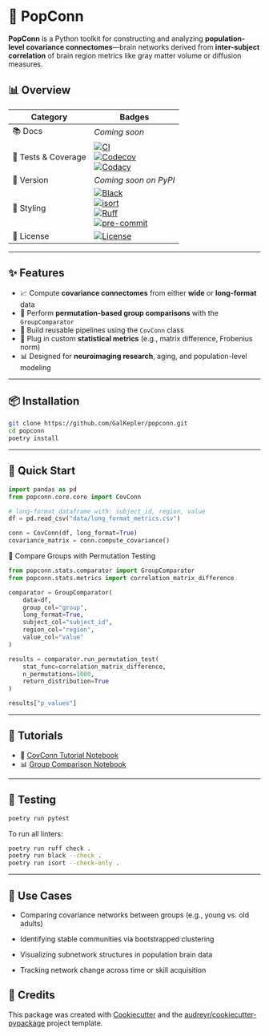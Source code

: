 # 🧠 PopConn

**PopConn** is a Python toolkit for constructing and analyzing **population-level covariance connectomes**—brain networks derived from **inter-subject correlation** of brain region metrics like gray matter volume or diffusion measures.

## 📊 Overview

| Category | Badges |
|----------| -------|
| 📚 Docs  | _Coming soon_
| 🧪 Tests & Coverage  | [![CI](https://github.com/GalKepler/popconn/actions/workflows/ci.yml/badge.svg)](https://github.com/GalKepler/popconn/actions)<br> [![Codecov](https://codecov.io/gh/GalKepler/popconn/branch/main/graph/badge.svg)](https://codecov.io/gh/GalKepler/popconn) <br> [![Codacy](https://app.codacy.com/project/badge/Grade/362bbdaea27548bb9f347eabae612ddb)](https://app.codacy.com/gh/GalKepler/popconn/dashboard) |
| 🐍 Version           | _Coming soon on PyPI_                                                                                                                                       |
| 🎨 Styling           | [![Black](https://img.shields.io/badge/formatter-black-000000.svg)](https://github.com/psf/black) <br> [![isort](https://img.shields.io/badge/imports-isort-%231674b1.svg)](https://pycqa.github.io/isort/) <br> [![Ruff](https://img.shields.io/badge/linter-ruff-blue)](https://github.com/astral-sh/ruff) <br> [![pre-commit](https://img.shields.io/badge/pre--commit-enabled-brightgreen?logo=pre-commit&logoColor=white)](https://github.com/pre-commit/pre-commit) |
| 📄 License           | [![License](https://img.shields.io/github/license/GalKepler/popconn.svg)](https://opensource.org/license/mit)                                              |

---

## ✨ Features

- 📈 Compute **covariance connectomes** from either **wide** or **long-format** data
- 🔁 Perform **permutation-based group comparisons** with the `GroupComparator`
- 🧱 Build reusable pipelines using the `CovConn` class
- 🔬 Plug in custom **statistical metrics** (e.g., matrix difference, Frobenius norm)
- 📊 Designed for **neuroimaging research**, aging, and population-level modeling

---

## 📦 Installation

```bash
git clone https://github.com/GalKepler/popconn.git
cd popconn
poetry install
```

---

## 🚀 Quick Start

```python
import pandas as pd
from popconn.core.core import CovConn

# long-format dataframe with: subject_id, region, value
df = pd.read_csv("data/long_format_metrics.csv")

conn = CovConn(df, long_format=True)
covariance_matrix = conn.compute_covariance()

```

🎯 Compare Groups with Permutation Testing
```python
from popconn.stats.comparator import GroupComparator
from popconn.stats.metrics import correlation_matrix_difference

comparator = GroupComparator(
    data=df,
    group_col="group",
    long_format=True,
    subject_col="subject_id",
    region_col="region",
    value_col="value"
)

results = comparator.run_permutation_test(
    stat_func=correlation_matrix_difference,
    n_permutations=1000,
    return_distribution=True
)

results["p_values"]

```
---

## 📘 Tutorials
* 🧠 [CovConn Tutorial Notebook](https://github.com/GalKepler/PopConn/blob/main/notebooks/popconn_tutorial_covconn.ipynb)
* 📊 [Group Comparison Notebook](https://github.com/GalKepler/PopConn/blob/main/notebooks/popconn_group_comparison_tutorial.ipynb)


---

## 🧪 Testing

```bash
poetry run pytest
```
To run all linters:
```bash
poetry run ruff check .
poetry run black --check .
poetry run isort --check-only .
```

---

## 🧬 Use Cases


* Comparing covariance networks between groups (e.g., young vs. old adults)

* Identifying stable communities via bootstrapped clustering

* Visualizing subnetwork structures in population brain data

* Tracking network change across time or skill acquisition


## 🙌 Credits

This package was created with [Cookiecutter](https://github.com/audreyr/cookiecutter) and the [audreyr/cookiecutter-pypackage](https://github.com/audreyr/cookiecutter-pypackage) project template.
